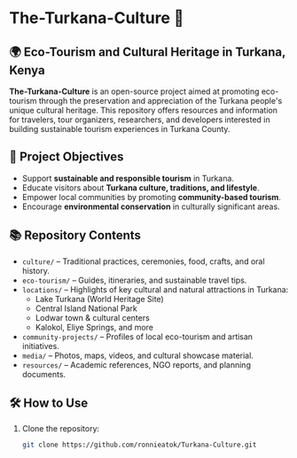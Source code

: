 # The-Turkana-Culture 🌿

## 🌍 Eco-Tourism and Cultural Heritage in Turkana, Kenya

**The-Turkana-Culture** is an open-source project aimed at promoting eco-tourism through the preservation and appreciation of the Turkana people's unique cultural heritage. This repository offers resources and information for travelers, tour organizers, researchers, and developers interested in building sustainable tourism experiences in Turkana County.

## 🧭 Project Objectives

- Support **sustainable and responsible tourism** in Turkana.
- Educate visitors about **Turkana culture, traditions, and lifestyle**.
- Empower local communities by promoting **community-based tourism**.
- Encourage **environmental conservation** in culturally significant areas.

## 📚 Repository Contents

- `culture/` – Traditional practices, ceremonies, food, crafts, and oral history.
- `eco-tourism/` – Guides, itineraries, and sustainable travel tips.
- `locations/` – Highlights of key cultural and natural attractions in Turkana:
  - Lake Turkana (World Heritage Site)
  - Central Island National Park
  - Lodwar town & cultural centers
  - Kalokol, Eliye Springs, and more
- `community-projects/` – Profiles of local eco-tourism and artisan initiatives.
- `media/` – Photos, maps, videos, and cultural showcase material.
- `resources/` – Academic references, NGO reports, and planning documents.

## 🛠️ How to Use

1. Clone the repository:
   ```bash
   git clone https://github.com/ronnieatok/Turkana-Culture.git

